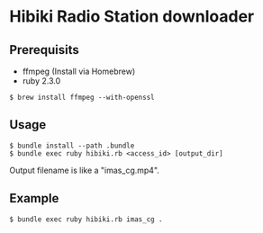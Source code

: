 # Hibiki Radio Station downloader

## Prerequisits

* ffmpeg (Install via Homebrew)
* ruby 2.3.0

```console
$ brew install ffmpeg --with-openssl
```

## Usage

```console
$ bundle install --path .bundle
$ bundle exec ruby hibiki.rb <access_id> [output_dir]
```

Output filename is like a "imas_cg.mp4".

## Example

```console
$ bundle exec ruby hibiki.rb imas_cg .
```

